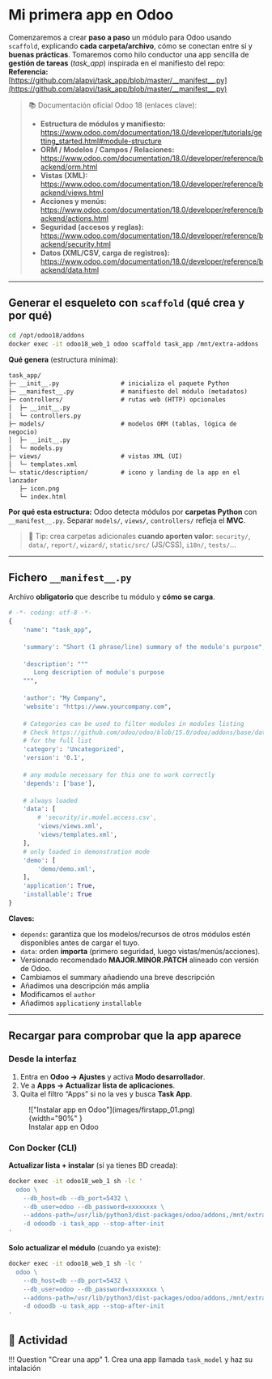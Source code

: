 # Mi primera app en Odoo

Comenzaremos a crear **paso a paso** un módulo para Odoo usando `scaffold`, explicando **cada carpeta/archivo**, cómo se conectan entre sí y **buenas prácticas**. Tomaremos como hilo conductor una app sencilla de **gestión de tareas** (*task_app*) inspirada en el manifiesto del repo:  
**Referencia:** [https://github.com/alapvi/task_app/blob/master/__manifest__.py](https://github.com/alapvi/task_app/blob/master/__manifest__.py)

> 📚 Documentación oficial Odoo 18 (enlaces clave):
> - **Estructura de módulos y manifiesto:** https://www.odoo.com/documentation/18.0/developer/tutorials/getting_started.html#module-structure  
> - **ORM / Modelos / Campos / Relaciones:** https://www.odoo.com/documentation/18.0/developer/reference/backend/orm.html  
> - **Vistas (XML):** https://www.odoo.com/documentation/18.0/developer/reference/backend/views.html  
> - **Acciones y menús:** https://www.odoo.com/documentation/18.0/developer/reference/backend/actions.html  
> - **Seguridad (accesos y reglas):** https://www.odoo.com/documentation/18.0/developer/reference/backend/security.html  
> - **Datos (XML/CSV, carga de registros):** https://www.odoo.com/documentation/18.0/developer/reference/backend/data.html  

---

## Generar el esqueleto con `scaffold` (qué crea y por qué)

```bash
cd /opt/odoo18/addons
docker exec -it odoo18_web_1 odoo scaffold task_app /mnt/extra-addons
```
**Qué genera** (estructura mínima):
```
task_app/
├─ __init__.py                 # inicializa el paquete Python
├─ __manifest__.py             # manifiesto del módulo (metadatos)
├─ controllers/                # rutas web (HTTP) opcionales
│  ├─ __init__.py
│  └─ controllers.py
├─ models/                     # modelos ORM (tablas, lógica de negocio)
│  ├─ __init__.py
│  └─ models.py
├─ views/                      # vistas XML (UI)
│  └─ templates.xml
└─ static/description/         # icono y landing de la app en el lanzador
   ├─ icon.png
   └─ index.html
```
**Por qué esta estructura:** Odoo detecta módulos por **carpetas Python** con `__manifest__.py`. Separar `models/`, `views/`, `controllers/` refleja el **MVC**.

> 🔎 Tip: crea carpetas adicionales **cuando aporten valor**: `security/`, `data/`, `report/`, `wizard/`, `static/src/` (JS/CSS), `i18n/`, `tests/`…

---

## Fichero `__manifest__.py` 

Archivo **obligatorio** que describe tu módulo y **cómo se carga**.
```python
# -*- coding: utf-8 -*-
{
    'name': "task_app",

    'summary': "Short (1 phrase/line) summary of the module's purpose",

    'description': """
       Long description of module's purpose
    """,

    'author': "My Company",
    'website': "https://www.yourcompany.com",

    # Categories can be used to filter modules in modules listing
    # Check https://github.com/odoo/odoo/blob/15.0/odoo/addons/base/data/ir_module_category_data.xml
    # for the full list
    'category': 'Uncategorized',
    'version': '0.1',

    # any module necessary for this one to work correctly
    'depends': ['base'],

    # always loaded
    'data': [
        # 'security/ir.model.access.csv',
        'views/views.xml',
        'views/templates.xml',
    ],
    # only loaded in demonstration mode
    'demo': [
        'demo/demo.xml',
    ],
    'application': True,
    'installable': True
}
```
**Claves:**

- `depends`: garantiza que los modelos/recursos de otros módulos estén disponibles antes de cargar el tuyo.
- `data`: orden **importa** (primero seguridad, luego vistas/menús/acciones).
- Versionado recomendado **MAJOR.MINOR.PATCH** alineado con versión de Odoo.
- Cambiamos el summary añadiendo una breve descripción
- Añadimos una descripción más amplia
- Modificamos el `author`
- Añadimos `application`y `installable`

---

## Recargar para comprobar que la app aparece

### Desde la interfaz
1. Entra en **Odoo → Ajustes** y activa **Modo desarrollador**.
2. Ve a **Apps → Actualizar lista de aplicaciones**.
3. Quita el filtro “Apps” si no la ves y busca **Task App**.

<figure markdown="span">
    !["Instalar app en Odoo"](images/firstapp_01.png){width="90%" }
    <figcaption>Instalar app en Odoo</figcaption>
</figure>

### Con Docker (CLI)

**Actualizar lista + instalar** (si ya tienes BD creada):
```bash
docker exec -it odoo18_web_1 sh -lc '
  odoo \
    --db_host=db --db_port=5432 \
    --db_user=odoo --db_password=xxxxxxxx \
    --addons-path=/usr/lib/python3/dist-packages/odoo/addons,/mnt/extra-addons \
    -d odoodb -i task_app --stop-after-init
'
```

**Solo actualizar el módulo** (cuando ya existe):
```bash
docker exec -it odoo18_web_1 sh -lc '
  odoo \
    --db_host=db --db_port=5432 \
    --db_user=odoo --db_password=xxxxxxxx \
    --addons-path=/usr/lib/python3/dist-packages/odoo/addons,/mnt/extra-addons \
    -d odoodb -u task_app --stop-after-init
'
```

## 📝 Actividad
!!! Question "Crear una app"
    1. Crea una app llamada `task_model` y haz su intalación  
